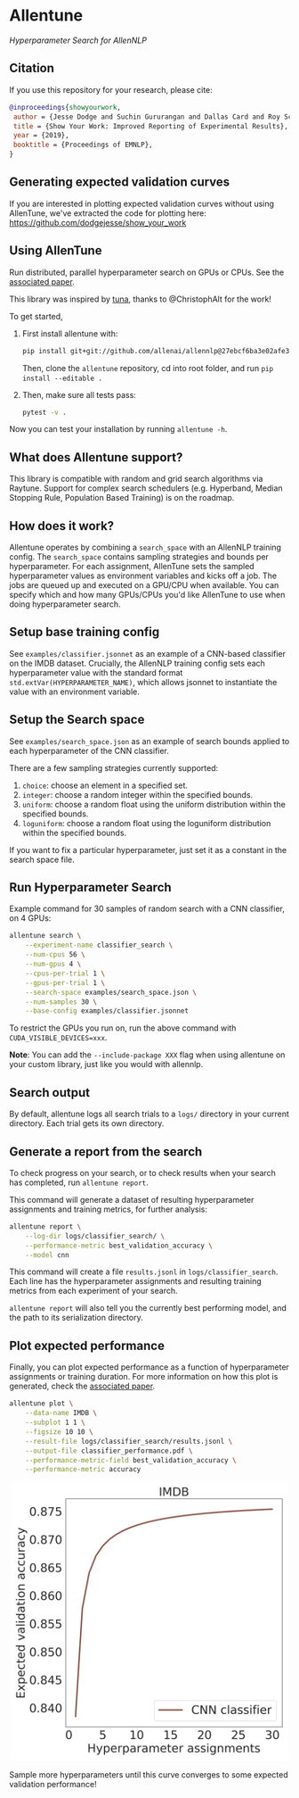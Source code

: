 # Allentune

*Hyperparameter Search for AllenNLP*

## Citation

If you use this repository for your research, please cite:

```bibtex
@inproceedings{showyourwork,
 author = {Jesse Dodge and Suchin Gururangan and Dallas Card and Roy Schwartz and Noah A. Smith},
 title = {Show Your Work: Improved Reporting of Experimental Results},
 year = {2019},
 booktitle = {Proceedings of EMNLP},
}
```

## Generating expected validation curves

If you are interested in plotting expected validation curves without using AllenTune, we've extracted the code for plotting here: https://github.com/dodgejesse/show_your_work

## Using AllenTune

Run distributed, parallel hyperparameter search on GPUs or CPUs. See the [associated paper](https://arxiv.org/abs/1909.03004).

This library was inspired by [tuna](https://github.com/ChristophAlt/tuna), thanks to @ChristophAlt for the work!

To get started, 

1.  First install allentune with:

    ```bash
    pip install git+git://github.com/allenai/allennlp@27ebcf6ba3e02afe341a5e62cb1a7d5c6906c0c9
    ```

    Then, clone the `allentune` repository, cd into root folder, and run `pip install --editable .`

2.  Then, make sure all tests pass: 

    ```bash
    pytest -v .
    ```

Now you can test your installation by running `allentune -h`.

## What does Allentune support?

This library is compatible with random and grid search algorithms via Raytune. Support for complex search schedulers (e.g. Hyperband, Median Stopping Rule, Population Based Training) is on the roadmap.

## How does it work?

Allentune operates by combining a `search_space` with an AllenNLP training config. The `search_space` contains sampling strategies and bounds per hyperparameter. For each assignment, AllenTune sets the sampled hyperparameter values as environment variables and kicks off a job. The jobs are queued up and executed on a GPU/CPU when available. You can specify which and how many GPUs/CPUs you'd like AllenTune to use when doing hyperparameter search.

## Setup base training config

See `examples/classifier.jsonnet` as an example of a CNN-based classifier on the IMDB dataset. Crucially, the AllenNLP training config sets each hyperparameter value with the standard format `std.extVar(HYPERPARAMETER_NAME)`, which allows jsonnet to instantiate the value with an environment variable.

## Setup the Search space

See `examples/search_space.json` as an example of search bounds applied to each hyperparameter of the CNN classifier.

There are a few sampling strategies currently supported:

1. `choice`: choose an element in a specified set.
2. `integer`: choose a random integer within the specified bounds.
3. `uniform`: choose a random float using the uniform distribution within the specified bounds.
4. `loguniform`: choose a random float using the loguniform distribution within the specified bounds.

If you want to fix a particular hyperparameter, just set it as a constant in the search space file.

## Run Hyperparameter Search

Example command for 30 samples of random search with a CNN classifier, on 4 GPUs:

```bash
allentune search \
    --experiment-name classifier_search \
    --num-cpus 56 \
    --num-gpus 4 \
    --cpus-per-trial 1 \
    --gpus-per-trial 1 \
    --search-space examples/search_space.json \
    --num-samples 30 \
    --base-config examples/classifier.jsonnet
```

To restrict the GPUs you run on, run the above command with `CUDA_VISIBLE_DEVICES=xxx`.

**Note**: You can add the `--include-package XXX` flag when using allentune on your custom library, just like you would with allennlp.


## Search output

By default, allentune logs all search trials to a `logs/` directory in your current directory. Each trial gets its own directory. 

## Generate a report from the search

To check progress on your search, or to check results when your search has completed, run `allentune report`. 

This command will generate a dataset of resulting hyperparameter assignments and training metrics, for further analysis:

```bash
allentune report \
    --log-dir logs/classifier_search/ \
    --performance-metric best_validation_accuracy \
    --model cnn
```

This command will create a file `results.jsonl` in `logs/classifier_search`. Each line has the hyperparameter assignments and resulting training metrics from each experiment of your search.

`allentune report` will also tell you the currently best performing model, and the path to its serialization directory.

## Plot expected performance

Finally, you can plot expected performance as a function of hyperparameter assignments or training duration. For more information on how this plot is generated, check the [associated paper](https://arxiv.org/abs/1909.03004).

```bash
allentune plot \
    --data-name IMDB \
    --subplot 1 1 \
    --figsize 10 10 \
    --result-file logs/classifier_search/results.jsonl \
    --output-file classifier_performance.pdf \
    --performance-metric-field best_validation_accuracy \
    --performance-metric accuracy
```

<div style="text-align:center"> <img src="figs/classifier_performance.png" width="500"></div>

Sample more hyperparameters until this curve converges to some expected validation performance!
